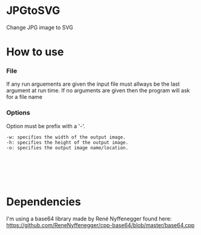 # JPGtoSVG
Change JPG image to SVG


# How to use
### File
If any run arguements are given the input file must allways be the last argument at run time. If no arguments are given then the program will ask for a file name <br>
### Options
Option must be prefix with a '-'. <br> 
```
-w: specifies the width of the output image.
-h: specifies the height of the output image.
-o: specifies the output image name/location.
```
<br>


<br> <br>
# Dependencies
I'm using a base64 library made by René Nyffenegger found here: https://github.com/ReneNyffenegger/cpp-base64/blob/master/base64.cpp

